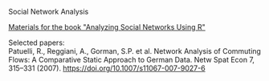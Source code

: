 Social Network Analysis

[Materials for the book "Analyzing Social Networks Using R"](https://www.analyzingsocialnetworksusingr.com/)


Selected papers:  
Patuelli, R., Reggiani, A., Gorman, S.P. et al. Network Analysis of Commuting Flows: A Comparative Static Approach to German Data. Netw Spat Econ 7, 315–331 (2007). https://doi.org/10.1007/s11067-007-9027-6 
